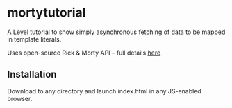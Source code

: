 # mortytutorial

A Level tutorial to show simply asynchronous fetching of data to be mapped in template literals.

Uses open-source Rick & Morty API – full details [here](https://rickandmortyapi.com/documentation/)

## Installation

Download to any directory and launch index.html in any JS-enabled browser.

